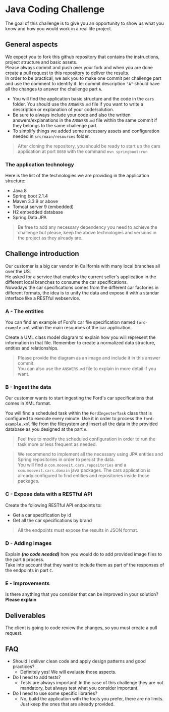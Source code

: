 # Java Coding Challenge
The goal of this challenge is to give you an opportunity to show us what you know and how you would work in a real life project.

## General aspects
We expect you to fork this github repository that contains the instructions, project structure and basic assets.<br>
Please always commit and push over your fork and when you are done create a pull request to this repository to deliver the results.<br>
In order to be practical, we ask you to make one commit per challenge part and use the comment to identify it.  Ie: commit description `"A"` should have all the changes to answer the challenge part `A`.

- You will find the application basic structure and the code in the `cars` folder. You should use the `ANSWERS.md` file if you want to write a description or explanation of your code/solution.
- Be sure to always include your code and also the written answers/explanations in the `ANSWERS.md` file within the same commit if they belongs to the same challenge part. 
- To simplify things we added some necessary assets and configuration needed in `src/main/resources` folder.

> After cloning the repository, you should be ready to start up the cars application at port `8080` with the command `mvn springboot:run`

### The application technology
Here is the list of the technologies we are providing in the application structure: 
 - Java 8
 - Spring boot 2.1.4
 - Maven 3.3.9 or above
 - Tomcat server 9 (embedded)
 - H2 embedded database
 - Spring Data JPA

> Be free to add any necessary dependency you need to achieve the challenge but please, keep the above technologies and versions in the project as they already are.


## Challenge introduction
Our customer is a big car vendor in California with many local branches all over the US.<br> 
He asked for a service that enables the current seller's application in the different local branches to consume the car specifications.<br>
Nowadays the car specifications comes from the different car factories in different formats, the idea is to unify the data and expose it with a standar interface like a RESTful webservice. 

### A - The entities
You can find an example of Ford's car file specification named `ford-example.xml` within the main resources of the car application. 

Create a UML class model diagram to explain how you will represent the information in that file. Remember to create a normalized data structure, entities and relationships.

> Please provide the diagram as an image and include it in this answer commit.<br>
You can also use the `ANSWERS.md` file to explain in more detail if you want.

### B - Ingest the data
Our customer wants to start ingesting the Ford's car specifications that comes in XML format. 

You will find a scheduled task within the `FordIngesterTask` class that is configured to execute every minute. 
Use it in order to process the `ford-example.xml` file from the filesystem and insert all the data in the provided database as you designed at the part `A`.

> Feel free to modify the scheduled configuration in order to run the task more or less frequent as needed.

> We recommend to implement all the necessary using JPA entities and Spring repositories in order to persist the data.<br>
You will find a `com.mooveit.cars.repositories` and a `com.mooveit.cars.domain` java packages.
The cars application is already configured to find entities and repositories inside those packages.  

### C - Expose data with a RESTful API
Create the following RESTful API endpoints to:
 - Get a car specification by id
 - Get all the car specifications by brand
 
> All the endpoints must expose the results in JSON format.

### D - Adding images
Explain ***(no code needed)*** how you would do to add provided image files to the part `B` process.<br>
Take into account that they want to include them as part of the responses of the endpoints in part `C`.

### E - Improvements
Is there anything that you consider that can be improved in your solution? **Please explain**

## Deliverables
The client is going to code review the changes, so you must create a pull request.

## FAQ
- Should I deliver clean code and apply design patterns and good practices?
  - Definitely yes! We will evaluate those aspects.
- Do I need to add tests?
  - Tests are always important! In the case of this challenge they are not mandatory, but always test what you consider important.
- Do I need to use some specific libraries?
  - No, build the application with the tools you prefer, there are no limits. Just keep the ones that are already provided.
